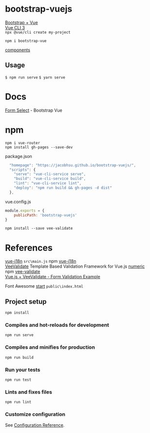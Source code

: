 # bootstrap-vuejs

[Bootstrap + Vue](https://bootstrap-vue.js.org/)  
[Vue CLI 3](https://bootstrap-vue.js.org/docs)  
`npx @vue/cli create my-project`  

`npm i bootstrap-vue`  

[components](https://bootstrap-vue.js.org/docs/components)  

## Usage

`$ npm run serve`
`$ yarn serve`

# Docs 

[Form Select](https://bootstrap-vue.js.org/docs/components/form-select/) - Bootstrap Vue

# npm 
`npm i vue-router`  
`npm install gh-pages --save-dev`  

package.json
```js
  "homepage": "https://jacobhsu.github.io/bootstrap-vuejs/",
  "scripts": {
    "serve": "vue-cli-service serve",
    "build": "vue-cli-service build",
    "lint": "vue-cli-service lint",
    "deploy": "npm run build && gh-pages -d dist"
  },
```

vue.config.js
```js
module.exports = {
    publicPath: 'bootstrap-vuejs' 
}
```

`npm install --save vee-validate`

# References

[vue-i18n](https://kazupon.github.io/vue-i18n/)  `src\main.js`
npm [vue-i18n](https://www.npmjs.com/package/vue-i18n)  
[VeeValidate](https://baianat.github.io/vee-validate/) Template Based Validation Framework for Vue.js
[numeric](https://baianat.github.io/vee-validate/guide/rules.html#numeric)  
npm [vee-validate](https://www.npmjs.com/package/vee-validate)  
[Vue.js + VeeValidate - Form Validation Example](https://jasonwatmore.com/post/2018/08/01/vuejs-veevalidate-form-validation-example)  


Font Awesome [start](https://fontawesome.com/start) `public\index.html`


## Project setup
```
npm install
```

### Compiles and hot-reloads for development
```
npm run serve
```

### Compiles and minifies for production
```
npm run build
```

### Run your tests
```
npm run test
```

### Lints and fixes files
```
npm run lint
```

### Customize configuration
See [Configuration Reference](https://cli.vuejs.org/config/).
